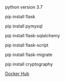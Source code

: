 python version 3.7

pip install flask

pip install pymysql

pip install flask-sqlalchemy

pip install flask-script

pip install flask-migrate

pip install cryptography

[Docker Hub](https://hub.docker.com/r/ramadepo/restaurant_shuffle)
